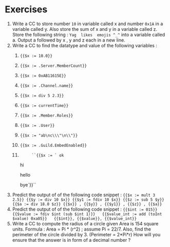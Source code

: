# Exercises

1. Write a CC to store number `10` in variable called x and number `0x1A` in a variable called y. Also store the sum of x and y in a variable called z. Store the following string :                                                         `Yag  likes  emojis ^_^`  into a variable called a. Output a followed by x , y and z each in a new line.  
2. Write a CC to find the datatype and value of the following variables :
   1. `{{$x := 10.0}}`
   2. `{{$x := .Server.MemberCount}}`
   3. `{{$x := 0xAB11615E}}`
   4. `{{$x := .Channel.name}}`
   5. `{{$x := div 5 2.3}}`
   6. `{{$x := currentTime}}`
   7. `{{$x := .Member.Roles}}`
   8. `{{$x := .User}}`
   9. `{{$x := "ab\nc\\\"\n\\"}}`
   10. `{{$x := .Guild.EmbedEnabled}}`
   11. ```text
            ``{{$x := ` ok  
       ```

       hi  

       hello  

       bye\`}}\`\`  
3. Predict the output of of the following code snippet : `{{$x := mult 3 2.5}} {{$y := div 10 $x}} {{$y1 := fdiv 10 $x}} {{$z := sub 5 $y}} {{$a := div 18.0 $z}} {{$x}} , {{$y}} , {{$y1}} , {{$z}} , {{$a}}`  
4. Predict the output of of the following code snippet : `{{$int := 015}} {{$value := fdiv $int (sub $int 1)}}   {{$value_int := add (toInt $value) 0xa05}}   {{$int}}, {{$value}}, {{$value_int}}`
5. Write a CC to compute the radius of a circle given Area is 154 square units. Formula : Area = Pi \* \(r^2\) ; assume Pi = 22/7. Also, find the perimeter of the circle divided by 3. \(Perimeter = 2\*Pi\*r\) How will you ensure that the answer is in form of a decimal number ?

